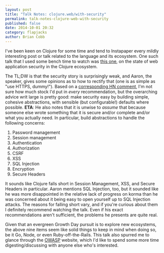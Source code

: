 ```yaml
---
layout: post
title: "Talk Notes: clojure.web/with-security"
permalink: talk-notes-clojure-web-with-security
published: false
date: 2014-10-01 20:32
category: flapjacks
author: Brian Cobb
---
```


I've been keen on Clojure for some time and tend to Instapaper every mildly interesting post or talk related to the language and its ecosystem. One such talk that I used some bench time to watch was [this one][1], on the state of web application security in the Clojure ecosystem.

The TL;DW is that the security story is surprisingly weak, and Aaron, the speaker, gives some opinions as to how to rectify that (one is as simple as "use HTTPS, dummy!"). Based on a [corresponding HN comment][2], I'm not sure how much stock I'd put in *every* recommendation, but the overarching advice writ large is pretty good: make security easy by building simple, cohesive abstractions, with sensible (but configurable!) defaults where possible. **ETA**: He also notes that it is unwise to *assume* that because someone else wrote something that it is secure and/or complete and/or what you actually need. In particular, build abstractions to handle the following concerns:

1.  Password management
2.  Session management
3.  Authentication
4.  Authorization
5.  CSRF
6.  XSS
7.  SQL Injection
8.  Encryption
9.  Secure Headers

It sounds like Clojure falls short in Session Management, XSS, and Secure Headers in particular. Aaron mentions SQL Injection, too, but it sounded like he was more disappointed in the relative lack of progress on korma than he was concerned about it being easy to open yourself up to SQL Injection attacks. The reasons for falling short vary, and if you're curious about them I definitely recommend watching the talk. Even if his exact recommendations aren't sufficient, the problems he presents are quite real.

Given that an evergreen Growth Day pursuit is to explore new ecosystems, the above nine items seem like solid things to keep in mind when doing so, be it Go, Node, or even Ruby-off-the-Rails. This talk also spurred me to glance through the [OWASP][3] website, which I'd like to spend some more time digesting/discussing with anyone else who's interested.

 [1]: https://www.youtube.com/watch?v=CBL59w7fXw4
 [2]: https://news.ycombinator.com/item?id=7474989
 [3]: https://www.owasp.org/index.php/About_OWASP

